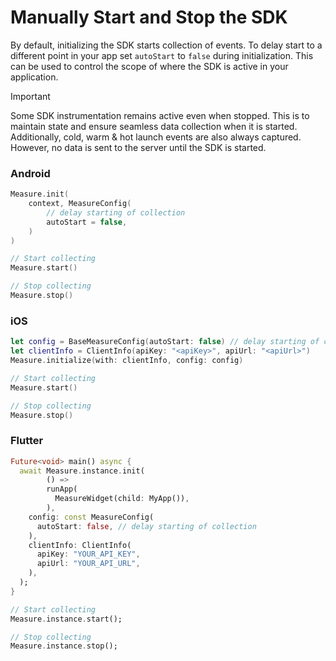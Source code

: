 # Manually Start and Stop the SDK

By default, initializing the SDK starts collection of events. To delay start to a different point in your app
set `autoStart` to `false` during initialization. This can be used to control the scope of where the SDK is active in
your application.

> [!IMPORTANT]
> Some SDK instrumentation remains active even when stopped. This is to maintain state and ensure seamless data
> collection when it is started.
> Additionally, cold, warm & hot launch events are also always captured. However, no data is sent to the server until
> the SDK is started.

### Android

```kotlin
Measure.init(
    context, MeasureConfig(
        // delay starting of collection
        autoStart = false,
    )
)

// Start collecting
Measure.start()

// Stop collecting
Measure.stop()
```

### iOS

```swift
let config = BaseMeasureConfig(autoStart: false) // delay starting of collection
let clientInfo = ClientInfo(apiKey: "<apiKey>", apiUrl: "<apiUrl>")
Measure.initialize(with: clientInfo, config: config)

// Start collecting
Measure.start()

// Stop collecting
Measure.stop()
```

### Flutter

```dart
Future<void> main() async {
  await Measure.instance.init(
        () =>
        runApp(
          MeasureWidget(child: MyApp()),
        ),
    config: const MeasureConfig(
      autoStart: false, // delay starting of collection
    ),
    clientInfo: ClientInfo(
      apiKey: "YOUR_API_KEY",
      apiUrl: "YOUR_API_URL",
    ),
  );
}

// Start collecting
Measure.instance.start();

// Stop collecting
Measure.instance.stop();
```